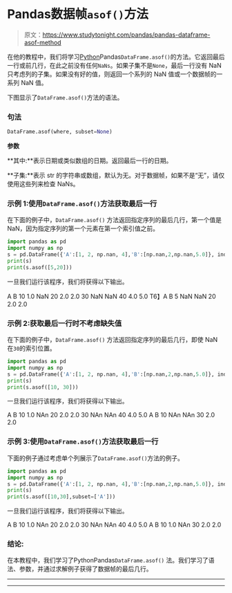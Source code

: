 # Pandas数据帧`asof()`方法

> 原文：<https://www.studytonight.com/pandas/pandas-dataframe-asof-method>

在他的教程中，我们将学习[Python](https://www.studytonight.com/python/getting-started-with-python)Pandas`DataFrame.asof()`的方法。它返回最后一行或前几行，在此之前没有任何`NaNs`。如果子集不是`None`，最后一行没有 NaN 只考虑列的子集。如果没有好的值，则返回一个系列的 NaN 值或一个数据帧的一系列 NaN 值。

下图显示了`DataFrame.asof()`方法的语法。

### 句法

```py
DataFrame.asof(where, subset=None)
```

**参数**

**其中:**表示日期或类似数组的日期。返回最后一行的日期。

**子集:**表示 str 的字符串或数组，默认为无。对于数据帧，如果不是“无”，请仅使用这些列来检查 NaNs。

### 示例 1:使用`DataFrame.asof()`方法获取最后一行

在下面的例子中，`DataFrame.asof()` 方法返回指定序列的最后几行，第一个值是 NaN，因为指定序列的第一个元素在第一个索引值之前。

```py
import pandas as pd
import numpy as np
s = pd.DataFrame({'A':[1, 2, np.nan, 4],'B':[np.nan,2,np.nan,5.0]}, index=[10, 20, 30, 40])
print(s)
print(s.asof([5,20]))
```

一旦我们运行该程序，我们将获得以下输出。

A B
10 1.0 NaN
20 2.0 2.0
30 NaN NaN
40 4.0 5.0
T6】A B
5 NaN NaN
20 2.0 2.0

### 示例 2:获取最后一行时不考虑缺失值

在下面的例子中，`DataFrame.asof()` 方法返回指定序列的最后几行，即使 NaN 在`30`的索引位置。

```py
import pandas as pd
import numpy as np
s = pd.DataFrame({'A':[1, 2, np.nan, 4],'B':[np.nan,2,np.nan,5.0]}, index=[10, 20, 30, 40])
print(s)
print(s.asof([10, 30]))
```

一旦我们运行该程序，我们将获得以下输出。

A B
10 1.0 NAn
20 2.0 2.0
30 NAn NAn
40 4.0 5.0
A B
10 NAn NAn
30 2.0 2.0

### 示例 3:使用`DataFrame.asof()`方法获取最后一行

下面的例子通过考虑单个列展示了`DataFrame.asof()`方法的例子。

```py
import pandas as pd
import numpy as np
s = pd.DataFrame({'A':[1, 2, np.nan, 4],'B':[np.nan,2,np.nan,5.0]}, index=[10, 20, 30, 40])
print(s)
print(s.asof([10,30],subset=['A']))
```

一旦我们运行该程序，我们将获得以下输出。

A B
10 1.0 NAn
20 2.0 2.0
30 NAn NAn
40 4.0 5.0
A B
10 1.0 NAn
30 2.0 2.0

### 结论:

在本教程中，我们学习了PythonPandas`DataFrame.asof()` 法。我们学习了语法、参数，并通过求解例子获得了数据帧的最后几行。

* * *

* * *